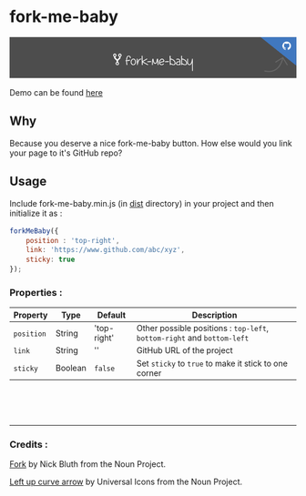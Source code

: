 # fork-me-baby
![Screenshot](banner.png?raw=true)


Demo can be found [here](https://vivensio.github.io/fork-me-baby/)



## Why
Because you deserve a nice fork-me-baby button. How else would you link your page to it's GitHub repo?


## Usage

Include fork-me-baby.min.js (in [dist](https://github.com/vivensio/fork-me-baby/tree/master/dist) directory) in your project and then initialize it as :

```js
forkMeBaby({
    position : 'top-right',
    link: 'https://www.github.com/abc/xyz',
    sticky: true
});
```

### Properties : 


| Property              | Type        | Default        | Description |
| ---                   | ---         | ---            | ---         |
| `position`            | String      | 'top-right'    | Other possible positions : ` top-left `, ` bottom-right ` and ` bottom-left ` 
| `link`                | String      | ''             | GitHub URL of the project
| `sticky`              | Boolean     | ` false `       | Set ` sticky ` to ` true ` to make it stick to one corner




<br/><br/><br/>
___


### Credits : 

[Fork](https://thenounproject.com/npbluth/icon/378497) by Nick Bluth from the Noun Project.  

[Left up curve arrow](https://thenounproject.com/term/left-up-curve-arrow/218091) by Universal Icons from the Noun Project.
